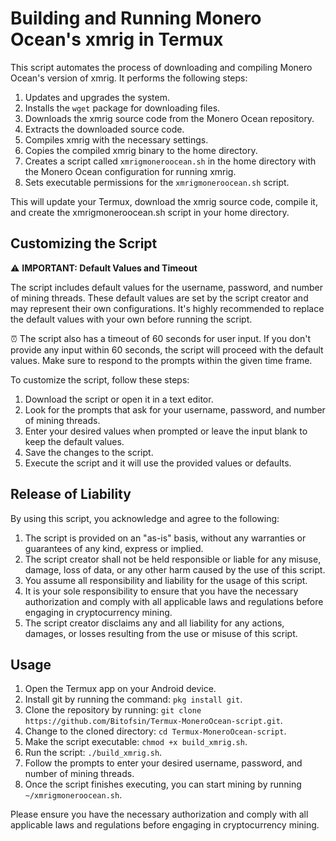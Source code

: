 # Building and Running Monero Ocean's xmrig in Termux

This script automates the process of downloading and compiling Monero Ocean's version of xmrig. It performs the following steps:

1. Updates and upgrades the system.
2. Installs the `wget` package for downloading files.
3. Downloads the xmrig source code from the Monero Ocean repository.
4. Extracts the downloaded source code.
5. Compiles xmrig with the necessary settings.
6. Copies the compiled xmrig binary to the home directory.
7. Creates a script called `xmrigmoneroocean.sh` in the home directory with the Monero Ocean configuration for running xmrig.
8. Sets executable permissions for the `xmrigmoneroocean.sh` script.

This will update your Termux, download the xmrig source code, compile it, and create the xmrigmoneroocean.sh script in your home directory.

## Customizing the Script

⚠️ **IMPORTANT: Default Values and Timeout**

The script includes default values for the username, password, and number of mining threads. These default values are set by the script creator and may represent their own configurations. It's highly recommended to replace the default values with your own before running the script.

⏰ The script also has a timeout of 60 seconds for user input. If you don't provide any input within 60 seconds, the script will proceed with the default values. Make sure to respond to the prompts within the given time frame.

To customize the script, follow these steps:

1. Download the script or open it in a text editor.
2. Look for the prompts that ask for your username, password, and number of mining threads.
3. Enter your desired values when prompted or leave the input blank to keep the default values.
4. Save the changes to the script.
5. Execute the script and it will use the provided values or defaults.

## Release of Liability

By using this script, you acknowledge and agree to the following:

1. The script is provided on an "as-is" basis, without any warranties or guarantees of any kind, express or implied.
2. The script creator shall not be held responsible or liable for any misuse, damage, loss of data, or any other harm caused by the use of this script.
3. You assume all responsibility and liability for the usage of this script.
4. It is your sole responsibility to ensure that you have the necessary authorization and comply with all applicable laws and regulations before engaging in cryptocurrency mining.
5. The script creator disclaims any and all liability for any actions, damages, or losses resulting from the use or misuse of this script.

## Usage

1. Open the Termux app on your Android device.
2. Install git by running the command: `pkg install git`.
3. Clone the repository by running: `git clone https://github.com/Bitofsin/Termux-MoneroOcean-script.git`.
4. Change to the cloned directory: `cd Termux-MoneroOcean-script`.
5. Make the script executable: `chmod +x build_xmrig.sh`.
6. Run the script: `./build_xmrig.sh`.
7. Follow the prompts to enter your desired username, password, and number of mining threads.
8. Once the script finishes executing, you can start mining by running `~/xmrigmoneroocean.sh`.

Please ensure you have the necessary authorization and comply with all applicable laws and regulations before engaging in cryptocurrency mining.

